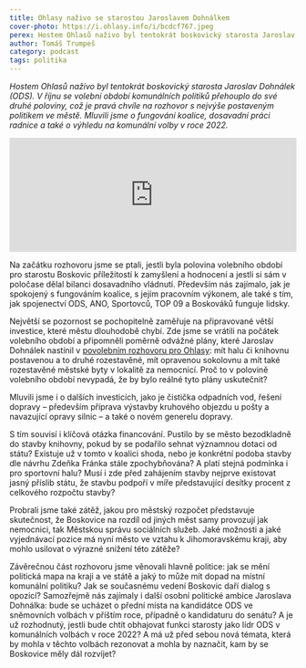 ```yaml
---
title: Ohlasy naživo se starostou Jaroslavem Dohnálkem
cover-photo: https://i.ohlasy.info/i/bcdcf767.jpeg
perex: Hostem Ohlasů naživo byl tentokrát boskovický starosta Jaroslav Dohnálek (ODS). Mluvili jsme o fungování koalice, dosavadní práci radnice a také o výhledu na komunální volby v roce 2022.
author: Tomáš Trumpeš
category: podcast
tags: politika
---
```


*Hostem Ohlasů naživo byl tentokrát boskovický starosta Jaroslav Dohnálek (ODS). V říjnu se volební období komunálních politiků přehouplo do své druhé poloviny, což je pravá chvíle na rozhovor s nejvýše postaveným politikem ve městě. Mluvili jsme o fungování koalice, dosavadní práci radnice a také o výhledu na komunální volby v roce 2022.*

<iframe sandbox="allow-scripts allow-top-navigation" scrolling="no" width="100%" height="200" frameborder="0" src="https://embed.radiopublic.com/e?if=ohlasy-podcast-6nVazZ&ge=s1!47e05253b9470ebfa08f92a5a5eae3f2effc3986"></iframe>

Na začátku rozhovoru jsme se ptali, jestli byla polovina volebního období pro starostu Boskovic příležitostí k zamyšlení a hodnocení a jestli si sám v poločase dělal bilanci dosavadního vládnutí. Především nás zajímalo, jak je spokojený s fungováním koalice, s jejím pracovním výkonem, ale také s tím, jak spojenectví ODS, ANO, Sportovců, TOP 09 a Boskováků funguje lidsky.

Největší se pozornost se pochopitelně zaměřuje na připravované větší investice, které městu dlouhodobě chybí. Zde jsme se vrátili na počátek volebního období a připomněli poměrně odvážné plány, které Jaroslav Dohnálek nastínil v [povolebním rozhovoru pro Ohlasy](https://ohlasy.info/clanky/2018/10/rozhovor-dohnalek.html): mít halu či knihovnu postavenou a to druhé rozestavěné, mít opravenou sokolovnu a mít také rozestavěné městské byty v lokalitě za nemocnicí. Proč to v polovině volebního období nevypadá, že by bylo reálné tyto plány uskutečnit?

Mluvili jsme i o dalších investicích, jako je čistička odpadních vod, řešení dopravy – především příprava výstavby kruhového objezdu u pošty a navazující opravy silnic – a také o novém generelu dopravy.

S tím souvisí i klíčová otázka financování. Pustilo by se město bezodkladně do stavby knihovny, pokud by se podařilo sehnat významnou dotaci od státu? Existuje už v tomto v koalici shoda, nebo je konkrétní podoba stavby dle návrhu Zdeňka Fránka stále zpochybňována? A platí stejná podmínka i pro sportovní halu? Musí i zde před zahájením stavby nejprve existovat jasný příslib státu, že stavbu podpoří v míře představující desítky procent z celkového rozpočtu stavby?

Probrali jsme také zátěž, jakou pro městský rozpočet představuje skutečnost, že Boskovice na rozdíl od jiných měst samy provozují jak nemocnici, tak Městskou správu sociálních služeb. Jaké možnosti a jaké vyjednávací pozice má nyní město ve vztahu k Jihomoravskému kraji, aby mohlo usilovat o výrazné snížení této zátěže?

Závěrečnou část rozhovoru jsme věnovali hlavně politice: jak se mění politická mapa na kraji a ve státě a jaký to může mít dopad na místní komunální politiku? Jak se současnému vedení Boskovic daří dialog s opozicí? Samozřejmě nás zajímaly i další osobní politické ambice Jaroslava Dohnálka: bude se ucházet  o přední místa na kandidátce ODS ve sněmovních volbách v příštím roce, případně o kandidaturu do senátu? A je už rozhodnutý, jestli bude chtít obhajovat funkci starosty jako lídr ODS v komunálních volbách v roce 2022? A má už před sebou nová témata, která by mohla v těchto volbách rezonovat a mohla by naznačit, kam by se Boskovice měly dál rozvíjet?
